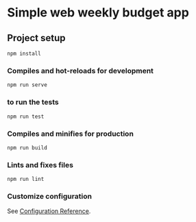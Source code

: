 # Simple web weekly budget app

## Project setup
```
npm install
```

### Compiles and hot-reloads for development
```
npm run serve
```

### to run the tests
```
npm run test
```

### Compiles and minifies for production
```
npm run build
```

### Lints and fixes files
```
npm run lint
```

### Customize configuration
See [Configuration Reference](https://cli.vuejs.org/config/).
